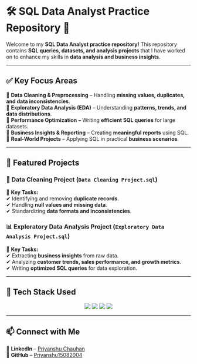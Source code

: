 
# 🛠️ **SQL Data Analyst Practice Repository** 🚀  

Welcome to my **SQL Data Analyst practice repository!** This repository contains **SQL queries, datasets, and analysis projects** that I have worked on to enhance my skills in **data analysis and business insights**.  

---

## ✅ **Key Focus Areas**  

🔹 **Data Cleaning & Preprocessing** – Handling **missing values, duplicates, and data inconsistencies**.  
🔹 **Exploratory Data Analysis (EDA)** – Understanding **patterns, trends, and data distributions**.  
🔹 **Performance Optimization** – Writing **efficient SQL queries** for large datasets.  
🔹 **Business Insights & Reporting** – Creating **meaningful reports** using SQL.  
🔹 **Real-World Projects** – Applying SQL in practical **business scenarios**.  

---

## 📌 **Featured Projects**  

### 🧼 **Data Cleaning Project** (`Data Cleaning Project.sql`)  
📍 **Key Tasks:**  
✔ Identifying and removing **duplicate records**.  
✔ Handling **null values and missing data**.  
✔ Standardizing **data formats and inconsistencies**.  

### 📊 **Exploratory Data Analysis Project** (`Exploratory Data Analysis Project.sql`)  
📍 **Key Tasks:**  
✔ Extracting **business insights** from raw data.  
✔ Analyzing **customer trends, sales performance, and growth metrics**.  
✔ Writing **optimized SQL queries** for data exploration.  

---

## 🎯 **Tech Stack Used**  
<p align="center">
  <img src="https://img.shields.io/badge/SQL-4479A1?style=for-the-badge&logo=mysql&logoColor=white" />
  <img src="https://img.shields.io/badge/PostgreSQL-336791?style=for-the-badge&logo=postgresql&logoColor=white" />
  <img src="https://img.shields.io/badge/Excel-217346?style=for-the-badge&logo=microsoft-excel&logoColor=white" />
  <img src="https://img.shields.io/badge/Power_BI-F2C811?style=for-the-badge&logo=powerbi&logoColor=black" />
</p>

---

## 📫 **Connect with Me**  
🔗 **LinkedIn** – [Priyanshu Chauhan](https://www.linkedin.com/in/priyanshu-chauhan-9b036b24b/)  
🔗 **GitHub** – [Priyanshu15082004](https://github.com/Priyanshu15082004)  

